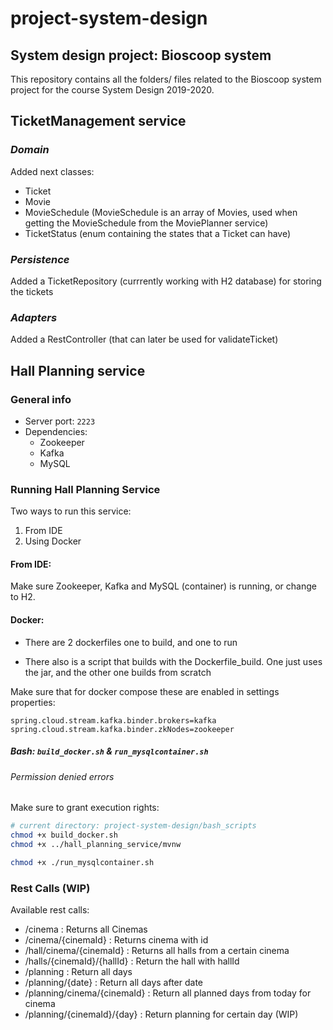 # project-system-design
## System design project: Bioscoop system

This repository contains all the folders/ files related to the Bioscoop system project for the course System Design 2019-2020.


## **TicketManagement service**

### ***Domain***

Added next classes:

- Ticket
- Movie
- MovieSchedule (MovieSchedule is an array of Movies, used when getting the MovieSchedule from the MoviePlanner service)
- TicketStatus (enum containing the states that a Ticket can have)

### ***Persistence***

Added a TicketRepository (currrently working with H2 database) for storing the tickets

### ***Adapters***

Added a RestController (that can later be used for validateTicket)

## **Hall Planning service**
### **General info**
- Server port: `2223`
- Dependencies:
  - Zookeeper
  - Kafka
  - MySQL

### **Running Hall Planning Service**

Two ways to run this service:

1. From IDE
2. Using Docker

#### From IDE:
Make sure Zookeeper, Kafka and MySQL (container) is running, or change to H2.
#### Docker:
- There are 2 dockerfiles one to build, and one to run

- There also is a script that builds with the Dockerfile\_build. One just uses the jar, and the other one builds from scratch

Make sure that for docker compose these are enabled in settings properties:

```
spring.cloud.stream.kafka.binder.brokers=kafka
spring.cloud.stream.kafka.binder.zkNodes=zookeeper
```

##### Bash: `build_docker.sh` & `run_mysqlcontainer.sh`
###### Permission denied errors 
Make sure to grant execution rights:

```bash
# current directory: project-system-design/bash_scripts
chmod +x build_docker.sh
chmod +x ../hall_planning_service/mvnw

chmod +x ./run_mysqlcontainer.sh
```


### **Rest Calls (WIP)**
Available rest calls:
- /cinema						: Returns all Cinemas
- /cinema/{cinemaId}			: Returns cinema with id
- /hall/cinema/{cinemaId}	: Returns all halls from a certain cinema
- /halls/{cinemaId}/{hallId}	: Return the hall with hallId
- /planning						: Return all days
- /planning/{date}				: Return all days after date
- /planning/cinema/{cinemaId}		: Return all planned days from today for cinema
- /planning/{cinemaId}/{day}	: Return planning for certain day (WIP)
